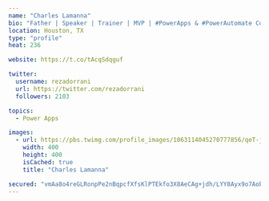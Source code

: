 ```yaml
---
name: "Charles Lamanna"
bio: "Father | Speaker | Trainer | MVP | #PowerApps & #PowerAutomate Community Super User | YouTuber Right-pointing triangle http://youtube.com/c/rezadorrani | Learn - Share - Clockwise rightwards and leftwards open circle arrows"
location: Houston, TX
type: "profile"
heat: 236

website: https://t.co/tAcqSdqguf

twitter:
  username: rezadorrani
  url: https://twitter.com/rezadorrani
  followers: 2103

topics:
  - Power Apps

images:
  - url: https://pbs.twimg.com/profile_images/1063114045270777856/qeT-jpWr_400x400.jpg
    width: 400
    height: 400
    isCached: true
    title: "Charles Lamanna"

secured: "vmAa8o4reGLRonpPe2nBqpcfXfsKlPTEkfo3X8AeCAg+jdh/LYY8Ayx9o7Aobxfxxq34X4ySZGmrFQZ+IVKqQrE3IlLCpS01NFGXzSIsR+2C6uldJwF5VOR7W+bLByZ1hXa7ONEwy56CGOcS8wfW3MCy0D8R4QCiWXClvNax/qckZRzAXbGuMXX6mpqF+qnl2ZUErlSRaNoDtwjXQqhqTHGb8ewTWTqAq3ZZYZ6h4+Llmhuy8qM0rpEu0Rw2zNixm5ahonk5/iwlG3V/yZ+P81iiB+WXd4cqlkKwL4DIOB+YiieO5iyOFppCDRxVnJhcEhnzYHd2VBQCwijCfunu4v5B3G31cclS6b8cIauM97AO1M9bCpvBXZez7oyBbDncieFOd7owYr+UjshQ+A5g5a4q6GiNmIFYd0+xY5hl4/U=;qBgjrw/fPiM8z5vJd1gMYw=="
---
```


